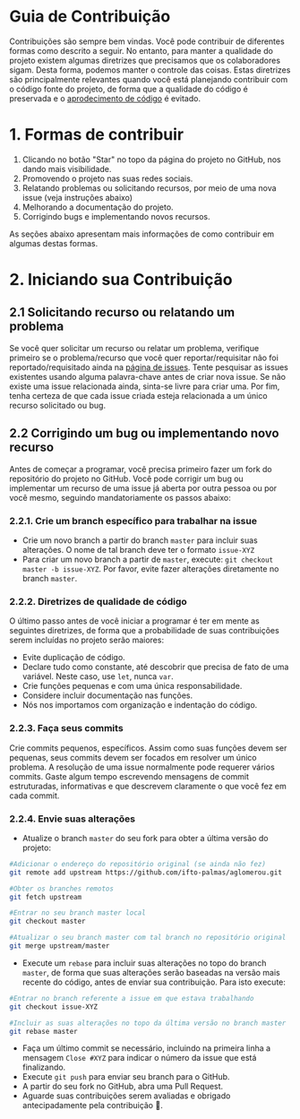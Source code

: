 # Guia de Contribuição

Contribuições são sempre bem vindas. Você pode contribuir de diferentes formas como descrito a seguir.
No entanto, para manter a qualidade do projeto existem algumas diretrizes que precisamos que os colaboradores sigam.
Desta forma, podemos manter o controle das coisas.
Estas diretrizes são principalmente relevantes quando você está planejando contribuir com o código fonte do projeto,
de forma que a qualidade do código é preservada e o [aprodecimento de código](https://en.wikipedia.org/wiki/Software_rot) é evitado.

# 1. Formas de contribuir

1. Clicando no botão "Star" no topo da página do projeto no GitHub, nos dando mais visibilidade.
1. Promovendo o projeto nas suas redes sociais.
1. Relatando problemas ou solicitando recursos, por meio de uma nova issue (veja instruções abaixo)
1. Melhorando a documentação do projeto.
1. Corrigindo bugs e implementando novos recursos.

As seções abaixo apresentam mais informações de como contribuir em algumas destas formas.

# 2. Iniciando sua Contribuição

## 2.1 Solicitando recurso ou relatando um problema

Se você quer solicitar um recurso ou relatar um problema, verifique primeiro se o problema/recurso que você quer reportar/requisitar não foi reportado/requisitado ainda na [página de issues](https://github.com/ifto-palmas/aglomerou/issues).
Tente pesquisar as issues existentes usando alguma palavra-chave antes de criar nova issue. 
Se não existe uma issue relacionada ainda, sinta-se livre para criar uma.
Por fim, tenha certeza de que cada issue criada esteja relacionada a um único recurso solicitado ou bug.

## 2.2 Corrigindo um bug ou implementando novo recurso

Antes de começar a programar, você precisa primeiro fazer um fork do repositório do projeto no GitHub.
Você pode corrigir um bug ou implementar um recurso de uma issue já aberta por outra pessoa ou por você mesmo,
seguindo mandatoriamente os passos abaixo:

### 2.2.1. Crie um branch específico para trabalhar na issue

* Crie um novo branch a partir do branch `master` para incluir suas alterações. O nome de tal branch deve ter o formato `issue-XYZ`
* Para criar um novo branch a partir de `master`, execute: `git checkout master -b issue-XYZ`. 
  Por favor, evite fazer alterações diretamente no branch `master`.

### 2.2.2. Diretrizes de qualidade de código

O último passo antes de você iniciar a programar é ter em mente as seguintes diretrizes, de forma que a probabilidade de suas contribuições serem incluídas no projeto serão maiores:

- Evite duplicação de código. 
- Declare tudo como constante, até descobrir que precisa de fato de uma variável. Neste caso, use `let`, nunca `var`.
- Crie funções pequenas e com uma única responsabilidade.
- Considere incluir documentação nas funções.
- Nós nos importamos com organização e indentação do código.

### 2.2.3. Faça seus commits

Crie commits pequenos, específicos.
Assim como suas funções devem ser pequenas, seus commits devem ser focados em resolver um único problema.
A resolução de uma issue normalmente pode requerer vários commits.
Gaste algum tempo escrevendo mensagens de commit estruturadas, informativas e que descrevem claramente o que você fez em cada commit.

### 2.2.4. Envie suas alterações

* Atualize o branch `master` do seu fork para obter a última versão do projeto:  

```bash
#Adicionar o endereço do repositório original (se ainda não fez)
git remote add upstream https://github.com/ifto-palmas/aglomerou.git

#Obter os branches remotos
git fetch upstream

#Entrar no seu branch master local
git checkout master

#Atualizar o seu branch master com tal branch no repositório original
git merge upstream/master
```

* Execute um `rebase` para incluir suas alterações no topo do branch `master`, de forma que suas alterações serão baseadas na versão mais recente do código, antes de enviar sua contribuição. Para isto execute:

```bash
#Entrar no branch referente a issue em que estava trabalhando
git checkout issue-XYZ

#Incluir as suas alterações no topo da última versão no branch master
git rebase master
```

* Faça um último commit se necessário, incluindo na primeira linha a mensagem `Close #XYZ` para indicar o número da issue que está finalizando.
* Execute `git push` para enviar seu branch para o GitHub.
* A partir do seu fork no GitHub, abra uma Pull Request.
* Aguarde suas contribuições serem avaliadas e obrigado antecipadamente pela contribuição 👏.
